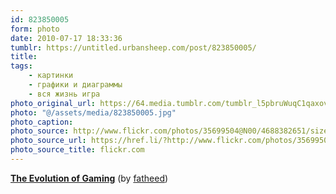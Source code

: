 ```yaml
---
id: 823850005
form: photo
date: 2010-07-17 18:33:36
tumblr: https://untitled.urbansheep.com/post/823850005/
title:
tags:
    - картинки
    - графики и диаграммы
    - вся жизнь игра
photo_original_url: https://64.media.tumblr.com/tumblr_l5pbruWuqC1qaxovpo1_1280.jpg
photo: "@/assets/media/823850005.jpg"
photo_caption:
photo_source: http://www.flickr.com/photos/35699504@N00/4688382651/sizes/o/in/faves-82202517@N00/
photo_source_url: https://href.li/?http://www.flickr.com/photos/35699504@N00/4688382651/sizes/o/in/faves-82202517@N00/
photo_source_title: flickr.com
---
```


<p><strong><a href="http://www.flickr.com/photos/35699504@N00/4688382651/sizes/o/in/faves-82202517@N00/">The Evolution of Gaming</a></strong> (by <a href="http://flickr.com/photos/35699504@N00">fatheed</a>)</p>
